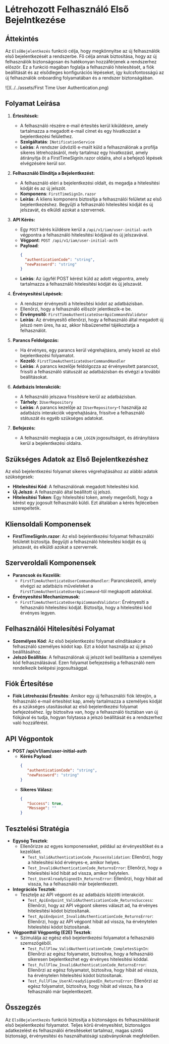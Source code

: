 # Létrehozott Felhasználó Első Bejelntkezése

## Áttekintés
Az `ElsőBejelentkezés` funkció célja, hogy megkönnyítse az új felhasználók első bejelentkezését a rendszerbe. Fő célja annak biztosítása, hogy az új felhasználók biztonságosan és hatékonyan hozzáférjenek a rendszerhez először. Ez a funkció magában foglalja a felhasználó hitelesítését, a fiók beállítását és az elsődleges konfigurációs lépéseket, így kulcsfontosságú az új felhasználók onboarding folyamatában és a rendszer biztonságában.

![](../../assets/First Time User Authentication.png)

## Folyamat Leírása

1. **Értesítések:**
    - A felhasználó részére e-mail értesítés kerül kiküldésre, amely tartalmazza a megadott e-mail címet és egy hivatkozást a bejelentkezési felülethez.
    - **Szolgáltatás**: `INotificationService`
    - **Leírás**: A rendszer üdvözlő e-mailt küld a felhasználónak a profilja sikeres létrehozásáról, mely tartalmaz egy hivatkozást, amely átirányítja őt a FirstTimeSignIn.razor oldalra, ahol a befejező lépések elvégzésére kerül sor.

2. **Felhasználó Elindítja a Bejelentkezést:**
   - A felhasználó eléri a bejelentkezési oldalt, és megadja a hitelesítési kódját és az új jelszót.
   - **Komponens**: `FirstTimeSignIn.razor`
   - **Leírás**: A kliens komponens biztosítja a felhasználói felületet az első bejelentkezéshez. Begyűjti a felhasználó hitelesítési kódját és új jelszavát, és elküldi azokat a szervernek.

3. **API Kérés:**
   - Egy `POST` kérés küldésre kerül a `/api/v1/iam/user-initial-auth` végpontra a felhasználó hitelesítési kódjával és új jelszavával.
   - **Végpont**: `POST /api/v1/iam/user-initial-auth`
   - **Payload**:
     ```json
     {
       "authenticationCode": "string",
       "newPassword": "string"
     }
     ```
   - **Leírás**: Az ügyfél POST kérést küld az adott végpontra, amely tartalmazza a felhasználó hitelesítési kódját és új jelszavát.

4. **Érvényesítési Lépések:**
   - A rendszer érvényesíti a hitelesítési kódot az adatbázisban.
   - Ellenőrzi, hogy a felhasználó először jelentkezik-e be.
   - **Érvényesítő**: `FirstTimeAuthenticateUserApiCommandValidator`
   - **Leírás**: Az érvényesítő ellenőrzi, hogy a felhasználó által megadott új jelszó nem üres, ha az, akkor hibaüzenettel tájékoztatja a felhasználót.
5. **Parancs Feldolgozás:**
   - Ha érvényes, egy parancs kerül végrehajtásra, amely kezeli az első bejelentkezési folyamatot.
   - **Kezelő**: `FirstTimeAuthenticateUserCommandHandler`
   - **Leírás**: A parancs kezelője feldolgozza az érvényesített parancsot, frissíti a felhasználó státuszát az adatbázisban és elvégzi a további beállításokat.

6. **Adatbázis Interakciók:**
   - A felhasználó jelszava frissítésre kerül az adatbázisban.
   - **Tárhely**: `IUserRepository`
   - **Leírás**: A parancs kezelője az `IUserRepository`-t használja az adatbázis interakciók végrehajtására, frissítve a felhasználó státuszát és egyéb szükséges adatokat.

7. **Befejezés:**
    - A felhasználó megkapja a `CAN_LOGIN` jogosultságot, és átirányításra kerül a bejelentkezési oldalra.


## Szükséges Adatok az Első Bejelentkezéshez
Az első bejelentkezési folyamat sikeres végrehajtásához az alábbi adatok szükségesek:
- **Hitelesítési Kód**: A felhasználónak megadott hitelesítési kód.
- **Új Jelszó**: A felhasználó által beállított új jelszó.
- **Hitelesítési Token**: Egy hitelesítési token, amely megerősíti, hogy a kérést egy jogosult felhasználó küldi. Ezt általában a kérés fejléceiben szerepeltetik.

## Kliensoldali Komponensek
- **FirstTimeSignIn.razor**: Az első bejelentkezési folyamat felhasználói felületét biztosítja. Begyűjti a felhasználó hitelesítési kódját és új jelszavát, és elküldi azokat a szervernek.

## Szerveroldali Komponensek
- **Parancsok és Kezelők**:
   - `FirstTimeAuthenticateUserCommandHandler`: Parancskezelő, amely elvégzi az adatbázis műveleteket a `FirstTimeAuthenticateUserApiCommand`-tól megkapott adatokkal.
- **Érvényesítési Mechanizmusok**:
   - `FirstTimeAuthenticateUserApiCommandValidator`: Érvényesíti a felhasználó hitelesítési kódját. Biztosítja, hogy a hitelesítési kód érvényes legyen.
## Felhasználói Hitelesítési Folyamat
- **Személyes Kód**: Az első bejelentkezési folyamat elindításakor a felhasználó személyes kódot kap. Ezt a kódot használja az új jelszó beállításához.
- **Jelszó Beállítás**: A felhasználónak új jelszót kell beállítania a személyes kód felhasználásával. Ezen folyamat befejezéséig a felhasználó nem rendelkezik belépési jogosultsággal.

## Fiók Értesítése
- **Fiók Létrehozási Értesítés**: Amikor egy új felhasználói fiók létrejön, a felhasználó e-mail értesítést kap, amely tartalmazza a személyes kódját és a szükséges utasításokat az első bejelentkezési folyamat befejezéséhez. Így biztosítva van, hogy a felhasználó tisztában van új fiókjával és tudja, hogyan folytassa a jelszó beállítását és a rendszerhez való hozzáférést.

## API Végpontok
- **POST /api/v1/iam/user-initial-auth**
   - **Kérés Payload**:
      ```json
      {
         "authenticationCode": "string",
         "newPassword": "string"
      }
      ```
   - **Sikeres Válasz**:
      ```json
      {
         "Success": true,
         "Message": ""
      }
      ```

## Tesztelési Stratégia
- **Egység Tesztek**:
   - Ellenőrizze az egyes komponenseket, például az érvényesítőket és a kezelőket.
      - `Test_ValidAuthenticationCode_PassesValidation`: Ellenőrzi, hogy a hitelesítési kód érvényes-e, amikor helyes.
      - `Test_InvalidAuthenticationCode_ReturnsError`: Ellenőrzi, hogy a hitelesítési kód hibát ad vissza, amikor helytelen.
      - `Test_UserAlreadySignedIn_ReturnsError`: Ellenőrzi, hogy hibát ad vissza, ha a felhasználó már bejelentkezett.
- **Integrációs Tesztek**:
   - Tesztelje az API végpont és az adatbázis közötti interakciót.
      - `Test_ApiEndpoint_ValidAuthenticationCode_ReturnsSuccess`: Ellenőrzi, hogy az API végpont sikeres választ ad, ha érvényes hitelesítési kódot biztosítanak.
      - `Test_ApiEndpoint_InvalidAuthenticationCode_ReturnsError`: Ellenőrzi, hogy az API végpont hibát ad vissza, ha érvénytelen hitelesítési kódot biztosítanak.
- **Végponttól Végpontig (E2E) Tesztek**:
   - Szimulálja az egész első bejelentkezési folyamatot a felhasználó szemszögéből.
      - `Test_FullFlow_ValidAuthenticationCode_CompletesSignIn`: Ellenőrzi az egész folyamatot, biztosítva, hogy a felhasználó sikeresen bejelentkezhet egy érvényes hitelesítési kóddal.
      - `Test_FullFlow_InvalidAuthenticationCode_ReturnsError`: Ellenőrzi az egész folyamatot, biztosítva, hogy hibát ad vissza, ha érvénytelen hitelesítési kódot biztosítanak.
      - `Test_FullFlow_UserAlreadySignedIn_ReturnsError`: Ellenőrzi az egész folyamatot, biztosítva, hogy hibát ad vissza, ha a felhasználó már bejelentkezett.

## Összegzés
Az `ElsőBejelentkezés` funkció biztosítja a biztonságos és felhasználóbarát első bejelentkezési folyamatot. Teljes körű érvényesítést, biztonságos adatkezelést és felhasználói értesítéseket tartalmaz, magas szintű biztonsági, érvényesítési és használhatósági szabványoknak megfelelően.